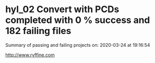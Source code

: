 # hyl_02 Convert with PCDs completed with 0 % success and 182 failing files

Summary of passing and failing projects on: 2020-03-24 at 19:16:54

http://www.ryffine.com
